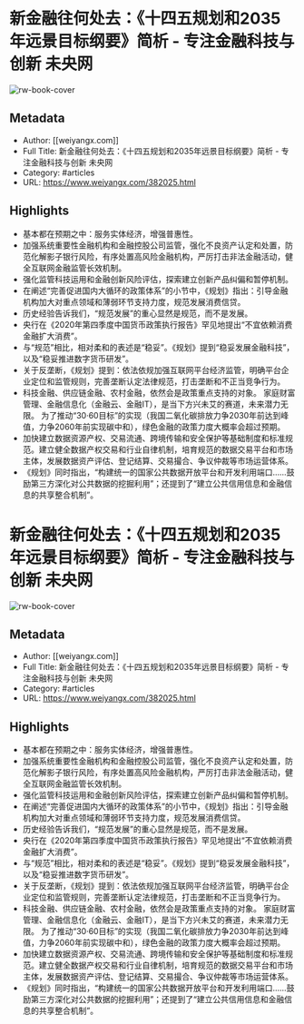 # 新金融往何处去：《十四五规划和2035年远景目标纲要》简析 - 专注金融科技与创新 未央网

![rw-book-cover](https://readwise-assets.s3.amazonaws.com/static/images/article4.6bc1851654a0.png)

## Metadata
- Author: [[weiyangx.com]]
- Full Title: 新金融往何处去：《十四五规划和2035年远景目标纲要》简析 - 专注金融科技与创新 未央网
- Category: #articles
- URL: https://www.weiyangx.com/382025.html

## Highlights
- 基本都在预期之中：服务实体经济，增强普惠性。
- 加强系统重要性金融机构和金融控股公司监管，强化不良资产认定和处置，防范化解影子银行风险，有序处置高风险金融机构，严厉打击非法金融活动，健全互联网金融监管长效机制。
- 强化监管科技运用和金融创新风险评估，探索建立创新产品纠偏和暂停机制。
- 在阐述“完善促进国内大循环的政策体系”的小节中，《规划》指出：引导金融机构加大对重点领域和薄弱环节支持力度，规范发展消费信贷。
- 历史经验告诉我们，“规范发展”的重心显然是规范，而不是发展。
- 央行在《2020年第四季度中国货币政策执行报告》罕见地提出“不宜依赖消费金融扩大消费”。
- 与“规范”相比，相对柔和的表述是“稳妥”。《规划》提到“稳妥发展金融科技”，以及“稳妥推进数字货币研发”。
- 关于反垄断，《规划》提到：依法依规加强互联网平台经济监管，明确平台企业定位和监管规则，完善垄断认定法律规范，打击垄断和不正当竞争行为。
- 科技金融、供应链金融、农村金融，依然会是政策重点支持的对象。 家庭财富管理、金融信息化（金融云、金融IT），是当下方兴未艾的赛道，未来潜力无限。 为了推动“30·60目标”的实现（我国二氧化碳排放力争2030年前达到峰值，力争2060年前实现碳中和），绿色金融的政策力度大概率会超过预期。
- 加快建立数据资源产权、交易流通、跨境传输和安全保护等基础制度和标准规范。建立健全数据产权交易和行业自律机制，培育规范的数据交易平台和市场主体，发展数据资产评估、登记结算、交易撮合、争议仲裁等市场运营体系。
- 《规划》同时指出，“构建统一的国家公共数据开放平台和开发利用端口……鼓励第三方深化对公共数据的挖掘利用”；还提到了“建立公共信用信息和金融信息的共享整合机制”。
# 新金融往何处去：《十四五规划和2035年远景目标纲要》简析 - 专注金融科技与创新 未央网

![rw-book-cover](https://readwise-assets.s3.amazonaws.com/static/images/article4.6bc1851654a0.png)

## Metadata
- Author: [[weiyangx.com]]
- Full Title: 新金融往何处去：《十四五规划和2035年远景目标纲要》简析 - 专注金融科技与创新 未央网
- Category: #articles
- URL: https://www.weiyangx.com/382025.html

## Highlights
- 基本都在预期之中：服务实体经济，增强普惠性。
- 加强系统重要性金融机构和金融控股公司监管，强化不良资产认定和处置，防范化解影子银行风险，有序处置高风险金融机构，严厉打击非法金融活动，健全互联网金融监管长效机制。
- 强化监管科技运用和金融创新风险评估，探索建立创新产品纠偏和暂停机制。
- 在阐述“完善促进国内大循环的政策体系”的小节中，《规划》指出：引导金融机构加大对重点领域和薄弱环节支持力度，规范发展消费信贷。
- 历史经验告诉我们，“规范发展”的重心显然是规范，而不是发展。
- 央行在《2020年第四季度中国货币政策执行报告》罕见地提出“不宜依赖消费金融扩大消费”。
- 与“规范”相比，相对柔和的表述是“稳妥”。《规划》提到“稳妥发展金融科技”，以及“稳妥推进数字货币研发”。
- 关于反垄断，《规划》提到：依法依规加强互联网平台经济监管，明确平台企业定位和监管规则，完善垄断认定法律规范，打击垄断和不正当竞争行为。
- 科技金融、供应链金融、农村金融，依然会是政策重点支持的对象。 家庭财富管理、金融信息化（金融云、金融IT），是当下方兴未艾的赛道，未来潜力无限。 为了推动“30·60目标”的实现（我国二氧化碳排放力争2030年前达到峰值，力争2060年前实现碳中和），绿色金融的政策力度大概率会超过预期。
- 加快建立数据资源产权、交易流通、跨境传输和安全保护等基础制度和标准规范。建立健全数据产权交易和行业自律机制，培育规范的数据交易平台和市场主体，发展数据资产评估、登记结算、交易撮合、争议仲裁等市场运营体系。
- 《规划》同时指出，“构建统一的国家公共数据开放平台和开发利用端口……鼓励第三方深化对公共数据的挖掘利用”；还提到了“建立公共信用信息和金融信息的共享整合机制”。

